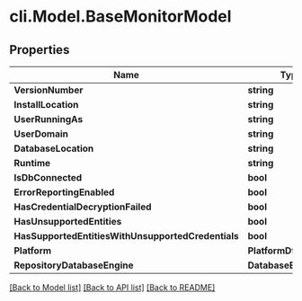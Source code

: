 # cli.Model.BaseMonitorModel

## Properties

Name | Type | Description | Notes
------------ | ------------- | ------------- | -------------
**VersionNumber** | **string** |  | [optional] 
**InstallLocation** | **string** |  | [optional] 
**UserRunningAs** | **string** |  | [optional] 
**UserDomain** | **string** |  | [optional] 
**DatabaseLocation** | **string** |  | [optional] 
**Runtime** | **string** |  | [optional] 
**IsDbConnected** | **bool** |  | [optional] 
**ErrorReportingEnabled** | **bool** |  | [optional] 
**HasCredentialDecryptionFailed** | **bool** |  | [optional] 
**HasUnsupportedEntities** | **bool** |  | [optional] 
**HasSupportedEntitiesWithUnsupportedCredentials** | **bool** |  | [optional] 
**Platform** | **PlatformDto** |  | [optional] 
**RepositoryDatabaseEngine** | **DatabaseEngineDto** |  | [optional] 

[[Back to Model list]](../README.md#documentation-for-models) [[Back to API list]](../README.md#documentation-for-api-endpoints) [[Back to README]](../README.md)

